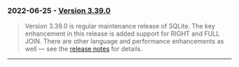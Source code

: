 ### 2022\-06\-25 \- [Version 3\.39\.0](releaselog/3_39_0.html)


> Version 3\.39\.0 is regular maintenance release of SQLite. The key enhancement
> in this release is added support for RIGHT and FULL JOIN. There are other
> language and performance enhancements as well — see the
> [release notes](releaselog/3_39_0.html) for details.



---

